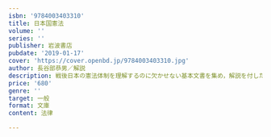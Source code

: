 ```yaml
---
isbn: '9784003403310'
title: 日本国憲法
volume: ''
series: ''
publisher: 岩波書店
pubdate: '2019-01-17'
cover: 'https://cover.openbd.jp/9784003403310.jpg'
author: 長谷部恭男／解説
description: 戦後日本の憲法体制を理解するのに欠かせない基本文書を集め，解説を付した．市民必携のハンディな一冊．
price: '680'
genre: ''
target: 一般
format: 文庫
content: 法律

---
```

